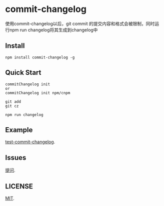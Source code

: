 # commit-changelog
使用commit-changelog以后，git commit 的提交内容和格式会被限制，同时运行npm run changelog将其生成到changelog中


## Install
```shell
npm install commit-changelog -g
```

## Quick Start
``` shell
commitChangelog init
or
commitChangelog init npm/cnpm

git add 
git cz

npm run changelog
```

## Example
[test-commit-changelog](https://github.com/dericktang/test-commit-changelog).


## Issues
[提问](https://github.com/dericktang/commit-changelog/issues/new).


## LICENSE
[MIT](LICENSE).
